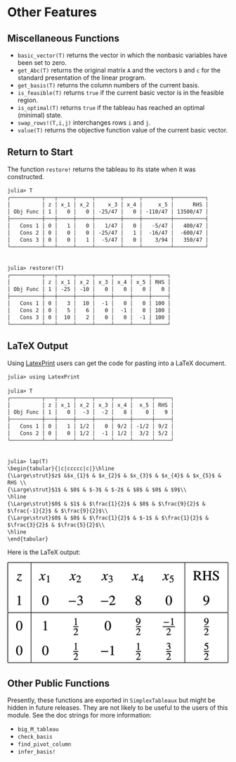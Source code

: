 
# Other Features

## Miscellaneous Functions

* `basic_vector(T)` returns the vector in which the nonbasic variables have been set to zero. 
* `get_Abc(T)` returns the original matrix `A` and the vectors `b` and `c` for the standard presentation of the linear program.
* `get_basis(T)` returns the column numbers of the current basis.
* `is_feasible(T)` returns `true` if the current basic vector is in the feasible region.
* `is_optimal(T)` returns `true` if the tableau has reached an optimal (minimal) state.
* `swap_rows!(T,i,j)` interchanges rows `i` and `j`. 
* `value(T)` returns the objective function value of the current basic vector. 



## Return to Start

The function `restore!` returns the tableau to its state when it was constructed. 
```
julia> T
┌──────────┬───┬─────┬─────┬────────┬─────┬─────────┬──────────┐
│          │ z │ x_1 │ x_2 │    x_3 │ x_4 │     x_5 │      RHS │
│ Obj Func │ 1 │   0 │   0 │ -25/47 │   0 │ -110/47 │ 13500/47 │
├──────────┼───┼─────┼─────┼────────┼─────┼─────────┼──────────┤
│   Cons 1 │ 0 │   1 │   0 │   1/47 │   0 │   -5/47 │   400/47 │
│   Cons 2 │ 0 │   0 │   0 │ -25/47 │   1 │  -16/47 │  -600/47 │
│   Cons 3 │ 0 │   0 │   1 │  -5/47 │   0 │    3/94 │   350/47 │
└──────────┴───┴─────┴─────┴────────┴─────┴─────────┴──────────┘


julia> restore!(T)
┌──────────┬───┬─────┬─────┬─────┬─────┬─────┬─────┐
│          │ z │ x_1 │ x_2 │ x_3 │ x_4 │ x_5 │ RHS │
│ Obj Func │ 1 │ -25 │ -10 │   0 │   0 │   0 │   0 │
├──────────┼───┼─────┼─────┼─────┼─────┼─────┼─────┤
│   Cons 1 │ 0 │   3 │  10 │  -1 │   0 │   0 │ 100 │
│   Cons 2 │ 0 │   5 │   6 │   0 │  -1 │   0 │ 100 │
│   Cons 3 │ 0 │  10 │   2 │   0 │   0 │  -1 │ 100 │
└──────────┴───┴─────┴─────┴─────┴─────┴─────┴─────┘
```




## LaTeX Output

Using [LatexPrint](https://github.com/scheinerman/LatexPrint.jl) users can get the 
code for pasting into a LaTeX document.
```
julia> using LatexPrint

julia> T
┌──────────┬───┬─────┬─────┬─────┬─────┬──────┬─────┐
│          │ z │ x_1 │ x_2 │ x_3 │ x_4 │  x_5 │ RHS │
│ Obj Func │ 1 │   0 │  -3 │  -2 │   8 │    0 │   9 │
├──────────┼───┼─────┼─────┼─────┼─────┼──────┼─────┤
│   Cons 1 │ 0 │   1 │ 1/2 │   0 │ 9/2 │ -1/2 │ 9/2 │
│   Cons 2 │ 0 │   0 │ 1/2 │  -1 │ 1/2 │  3/2 │ 5/2 │
└──────────┴───┴─────┴─────┴─────┴─────┴──────┴─────┘


julia> lap(T)
\begin{tabular}{|c|ccccc|c|}\hline 
{\Large\strut}$z$ &$x_{1}$ & $x_{2}$ & $x_{3}$ & $x_{4}$ & $x_{5}$ & RHS \\
{\Large\strut}$1$ & $0$ & $-3$ & $-2$ & $8$ & $0$ & $9$\\
\hline 
{\Large\strut}$0$ & $1$ & $\frac{1}{2}$ & $0$ & $\frac{9}{2}$ & $\frac{-1}{2}$ & $\frac{9}{2}$\\
{\Large\strut}$0$ & $0$ & $\frac{1}{2}$ & $-1$ & $\frac{1}{2}$ & $\frac{3}{2}$ & $\frac{5}{2}$\\
\hline 
\end{tabular}
```

Here is the LaTeX output:

![](tableau.png)


## Other Public Functions

Presently, these functions are exported in `SimplexTableaux` but might be hidden in future releases. 
They are not likely to be useful to the users of this module. 
See the doc strings for more information:
 
* `big_M_tableau`
* `check_basis`
* `find_pivot_column`
* `infer_basis!`

